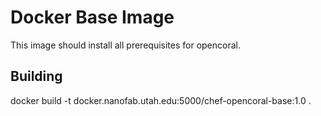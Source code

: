 Docker Base Image
===

This image should install all prerequisites for opencoral.


Building
---

docker build -t docker.nanofab.utah.edu:5000/chef-opencoral-base:1.0 .
